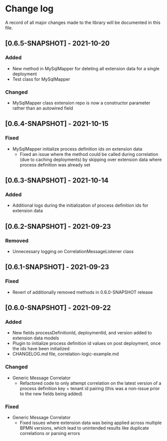 # Change log

A record of all major changes made to the library will be documented in this file.

## [0.6.5-SNAPSHOT] - 2021-10-20

### Added
- New method in MySqlMapper for deleting all extension data for a single deployment
- Test class for MySqlMapper

### Changed
- MySqlMapper class extension repo is now a constructor parameter rather than an autowired field

## [0.6.4-SNAPSHOT] - 2021-10-15

### Fixed
- MySqlMapper initialize process definition ids on extension data
    - Fixed an issue where the method could be called during correlation (due to caching deployments)
    by skipping over extension data where process definition was already set

## [0.6.3-SNAPSHOT] - 2021-10-14

### Added
- Additional logs during the initialization of process definition ids for extension data

## [0.6.2-SNAPSHOT] - 2021-09-23

### Removed
- Unnecessary logging on CorrelationMessageListener class

## [0.6.1-SNAPSHOT] - 2021-09-23

### Fixed
- Revert of additionally removed methods in 0.6.0-SNAPSHOT release

## [0.6.0-SNAPSHOT] - 2021-09-22

### Added
- New fields processDefinitionId, deploymentId, and version added to extension data models
- Plugin to initialize process definition id values on post deployment, once the ids have been
initialized
- CHANGELOG.md file, correlation-logic-example.md

### Changed

- Generic Message Correlator
    - Refactored code to only attempt correlation on the latest version of a 
    process definition key + tenant id pairing (this was a non-issue prior to the new fields being added)
    

### Fixed
- Generic Message Correlator
    - Fixed issues where extension data was being applied across multiple BPMN versions,
    which lead to unintended results like duplicate correlations or parsing errors

